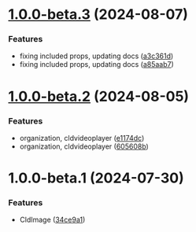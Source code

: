 # [1.0.0-beta.3](https://github.com/colbyfayock/astro-cloudinary/compare/v1.0.0-beta.2...v1.0.0-beta.3) (2024-08-07)


### Features

* fixing included props, updating docs ([a3c361d](https://github.com/colbyfayock/astro-cloudinary/commit/a3c361dd8b325837d469be8e85b2a53e077c2768))
* fixing included props, updating docs ([a85aab7](https://github.com/colbyfayock/astro-cloudinary/commit/a85aab72e8709d305981b69c8ac006e0c26623e6))

# [1.0.0-beta.2](https://github.com/colbyfayock/astro-cloudinary/compare/v1.0.0-beta.1...v1.0.0-beta.2) (2024-08-05)


### Features

* organization, cldvideoplayer ([e1174dc](https://github.com/colbyfayock/astro-cloudinary/commit/e1174dca6bfd68676b12c335e05294fa63925d06))
* organization, cldvideoplayer ([605608b](https://github.com/colbyfayock/astro-cloudinary/commit/605608b9b320620a25423221288e28f01072ee5a))

# 1.0.0-beta.1 (2024-07-30)


### Features

* CldImage ([34ce9a1](https://github.com/colbyfayock/astro-cloudinary/commit/34ce9a184a4bf2fe55427a67eeb1016acf565354))
